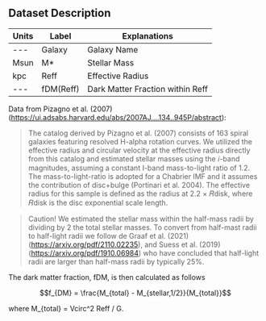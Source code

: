 ## Dataset Description


| Units | Label         | Explanations                       |
|-------|---------------|------------------------------------|
| ---   | Galaxy        | Galaxy Name                        |
| Msun  | M*            | Stellar Mass                       |
| kpc   | Reff          | Effective Radius                   |
| ---   | fDM(Reff)     | Dark Matter Fraction within Reff   |



Data from Pizagno et al. (2007) (https://ui.adsabs.harvard.edu/abs/2007AJ....134..945P/abstract):

> The catalog derived by Pizagno et al. (2007) consists of 163 spiral galaxies featuring resolved H-alpha rotation curves. We utilized the 
effective radius and circular velocity at the effective radius directly from this catalog and estimated stellar masses using the 𝑖-band
magnitudes, assuming a constant I-band mass-to-light ratio of 1.2. The mass-to-light-ratio is adopted for a Chabrier IMF and it assumes the 
contribution of disc+bulge (Portinari et al. 2004). The effective radius for this sample is defined as the radius at 2.2 × 𝑅disk, where 𝑅disk 
is the disc exponential scale length.


> Caution! We estimated the stellar mass within the half-mass radii by dividing by 2 the total stellar masses. To
convert from half-mast radii to half-light radii we follow de Graaf et al. (2021) (https://arxiv.org/pdf/2110.02235), 
and Suess et al. (2019) (https://arxiv.org/pdf/1910.06984) who have concluded that half-light radii are larger than
half-mass radii by typically 25%. 


The dark matter fraction, fDM, is then calculated as follows

$$f_{DM} = \frac{M_{total} - M_{stellar,1/2}}{M_{total}}$$

where M_{total} = Vcirc^2 Reff / G.